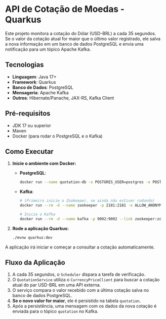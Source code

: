 # API de Cotação de Moedas - Quarkus

Este projeto monitora a cotação do Dólar (USD-BRL) a cada 35 segundos. Se o valor da cotação atual for maior que o último valor registrado, ele salva a nova informação em um banco de dados PostgreSQL e envia uma notificação para um tópico Apache Kafka.

## Tecnologias

* **Linguagem**: Java 17+
* **Framework**: Quarkus
* **Banco de Dados**: PostgreSQL
* **Mensageria**: Apache Kafka
* **Outros**: Hibernate/Panache, JAX-RS, Kafka Client

## Pré-requisitos

* JDK 17 ou superior
* Maven
* Docker (para rodar o PostgreSQL e o Kafka)

## Como Executar

1.  **Inicie o ambiente com Docker:**

    * **PostgreSQL**:
        ```bash
        docker run --name quotation-db -e POSTGRES_USER=postgres -e POSTGRES_PASSWORD=123456 -e POSTGRES_DB=quotationdb -p 5432:5432 -d postgres
        ```

    * **Kafka**:
        ```bash
        # (Primeiro inicie o Zookeeper, se ainda não estiver rodando)
        docker run --rm -d --name zookeeper -p 2181:2181 -e ALLOW_ANONYMOUS_LOGIN=yes bitnami/zookeeper:latest

        # Inicie o Kafka
        docker run --rm -d --name kafka -p 9092:9092 --link zookeeper:zookeeper -e KAFKA_CFG_ZOOKEEPER_CONNECT=zookeeper:2181 -e KAFKA_CFG_ADVERTISED_LISTENERS=PLAINTEXT://localhost:9092 -e ALLOW_PLAINTEXT_LISTENER=yes bitnami/kafka:latest
        ```

2.  **Rode a aplicação Quarkus:**
    ```bash
    ./mvnw quarkus:dev
    ```

A aplicação irá iniciar e começar a consultar a cotação automaticamente.

## Fluxo da Aplicação

1.  A cada 35 segundos, o `Scheduler` dispara a tarefa de verificação.
2.  O `QuotationService` utiliza o `CurrencyPriceClient` para buscar a cotação atual do par USD-BRL em uma API externa.
3.  O serviço compara o valor recebido com a última cotação salva no banco de dados PostgreSQL.
4.  **Se o novo valor for maior**, ele é persistido na tabela `quotation`.
5.  Após a persistência, uma mensagem com os dados da nova cotação é enviada para o tópico `quotation` no Kafka.
